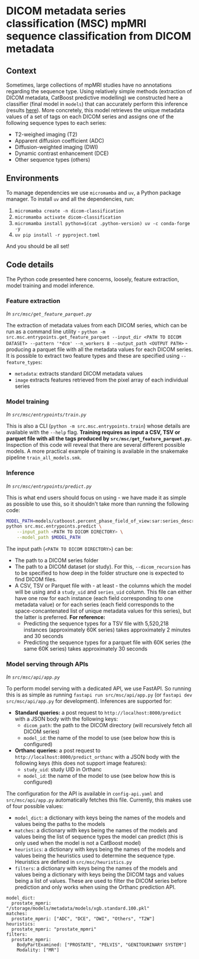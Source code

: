 # DICOM metadata series classification (MSC) mpMRI sequence classification from DICOM metadata

## Context

Sometimes, large collections of mpMRI studies have no annotations regarding the sequence type. Using relatively simple methods (extraction of DICOM metadata, CatBoost predictive modelling) we constructed here a classifier (final model in `models`) that can accurately perform this inference (results [here](https://bitbucket.org/fchampalimaud/dicom-msc/src/master/analysis/)). More concretely, this model retrieves the unique metadata values of a set of tags on each DICOM series and assigns one of the following sequence types to each series:

* T2-weighed imaging (T2)
* Apparent diffusion coefficient (ADC)
* Diffusion-weighted imaging (DWI)
* Dynamic contrast enhancement (DCE)
* Other sequence types (others)

## Environments

To manage dependencies we use `micromamba` and `uv`, a Python package manager. To install `uv` and all the dependencies, run:

1. `micromamba create -n dicom-classification`
2. `micromamba activate dicom-classification`
3. `micromamba install python=$(cat .python-version) uv -c conda-forge -y`
4. `uv pip install -r pyproject.toml`

And you should be all set!

## Code details

The Python code presented here concerns, loosely, feature extraction, model training and model inference.

### Feature extraction

*In `src/msc/get_feature_parquet.py`*

The extraction of metadata values from each DICOM series, which can be run as a command line utility - `python -m src.msc.entrypoints.get_feature_parquet --input_dir <PATH TO DICOM DATASET> --pattern '*dcm' --n_workers 8 --output_path <OUTPUT PATH>` - producing a parquet file with all the metadata values for each DICOM series. It is possible to extract two feature types and these are specified using `--feature_types`:

* `metadata`: extracts standard DICOM metadata values
* `image` extracts features retrieved from the pixel array of each individual series

### Model training

*In `src/msc/entrypoints/train.py`*

This is also a CLI (`python -m src.msc.entrypoints.train`) whose details are available with the `--help` flag. **Training requires as input a CSV, TSV or parquet file with all the tags produced by `src/msc/get_feature_parquet.py`.** Inspection of this code will reveal that there are several different possible models. A more practical example of training is available in the snakemake pipeline `train_all_models.smk`.

### Inference

*In `src/msc/entrypoints/predict.py`*

This is what end users should focus on using - we have made it as simple as possible to use this, so it shouldn't take more than running the following code:

```bash
MODEL_PATH=models/catboost.percent_phase_field_of_view:sar:series_description.pkl
python src.msc.entrypoints.predict \
    --input_path <PATH TO DICOM DIRECTORY> \
    --model_path $MODEL_PATH
```

The input path (`<PATH TO DICOM DIRECTORY>`) can be:
* The path to a DICOM series folder
* The path to a DICOM dataset (or study). For this, `--dicom_recursion` has to be specified to how deep in the folder structure one is expected to find DICOM files.
* A CSV, TSV or Parquet file with - at least - the columns which the model will be using and a `study_uid` and `series_uid` column. This file can either have one row for each instance (each field corresponding to one metadata value) or for each series (each field corresponds to the space-concantenated list of unique metadata values for this series), but the latter is preferred. **For reference:**
    * Predicting the sequence types for a TSV file with 5,520,218 instances (approximately 60K series) takes approximately 2 minutes and 30 seconds
    * Predicting the sequence types for a parquet file with 60K series (the same 60K series) takes approximately 30 seconds

### Model serving through APIs

*In `src/msc/api/app.py`*

To perform model serving with a dedicated API, we use FastAPI. So running this is as simple as running `fastapi run src/msc/api/app.py` (or `fastapi dev src/msc/api/app.py` for development). Inferences are supported for:

* **Standard queries:** a post request to `http://localhost:8000/predict` with a JSON body with the following keys:
    * `dicom_path`: the path to the DICOM directory (will recursively fetch all DICOM series)
    * `model_id`: the name of the model to use (see below how this is configured)
* **Orthanc queries:** a post request to `http://localhost:8000/predict_orthanc` with a JSON body with the following keys (this does not support image features):
    * `study_uid`: study UID in Orthanc
    * `model_id`: the name of the model to use (see below how this is configured)

The configuration for the API is available in `config-api.yaml` and `src/msc/api/app.py` automatically fetches this file. Currently, this makes use of four possible values:

* `model_dict`: a dictionary with keys being the names of the models and values being the paths to the models
* `matches`: a dictionary with keys being the names of the models and values being the list of sequence types the model can predict (this is only used when the model is not a CatBoost model)
* `heuristics`: a dictionary with keys being the names of the models and values being the heuristics used to determine the sequence type. Heuristics are defined in `src/msc/heuristics.py`
* `filters`: a dictionary with keys being the names of the models and values being a dictionary with keys being the DICOM tags and values being a list of values. These are used to filter the DICOM series before prediction and only works when using the Orthanc prediction API.

```
model_dict:
  prostate_mpmri: "/storage/models/metadata/models/xgb.standard.100.pkl"
matches:
  prostate_mpmri: ["ADC", "DCE", "DWI", "Others", "T2W"]
heuristics:
  prostate_mpmri: "prostate_mpmri"
filters:
  prostate_mpmri:
    BodyPartExamined: ["PROSTATE", "PELVIS", "GENITOURINARY SYSTEM"]
    Modality: ["MR"]
```